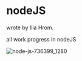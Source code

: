 # nodeJS

wrote by Ilia Hrom.

all work progress in nodeJS

![node-js-736399_1280](https://github.com/user-attachments/assets/d4b0684b-1241-476e-b39a-6fa1c91fc7f9)


